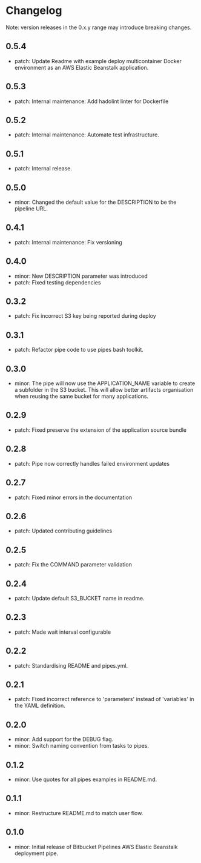 # Changelog
Note: version releases in the 0.x.y range may introduce breaking changes.

## 0.5.4

- patch: Update Readme with example deploy multicontainer Docker environment as an AWS Elastic Beanstalk application.

## 0.5.3

- patch: Internal maintenance: Add hadolint linter for Dockerfile

## 0.5.2

- patch: Internal maintenance: Automate test infrastructure.

## 0.5.1

- patch: Internal release.

## 0.5.0

- minor: Changed the default value for the DESCRIPTION to be the pipeline URL.

## 0.4.1

- patch: Internal maintenance: Fix versioning

## 0.4.0

- minor: New DESCRIPTION parameter was introduced
- patch: Fixed testing dependencies

## 0.3.2

- patch: Fix incorrect S3 key being reported during deploy

## 0.3.1

- patch: Refactor pipe code to use pipes bash toolkit.

## 0.3.0

- minor: The pipe will now use the APPLICATION_NAME variable to create a subfolder in the S3 bucket. This will allow better artifacts organisation when reusing the same bucket for many applications.

## 0.2.9

- patch: Fixed preserve the extension of the application source bundle

## 0.2.8

- patch: Pipe now correctly handles failed environment updates

## 0.2.7

- patch: Fixed minor errors in the documentation

## 0.2.6

- patch: Updated contributing guidelines

## 0.2.5

- patch: Fix the COMMAND parameter validation

## 0.2.4

- patch: Update default S3_BUCKET name in readme.

## 0.2.3

- patch: Made wait interval configurable

## 0.2.2

- patch: Standardising README and pipes.yml.

## 0.2.1

- patch: Fixed incorrect reference to 'parameters' instead of 'variables' in the YAML definition.

## 0.2.0

- minor: Add support for the DEBUG flag.
- minor: Switch naming convention from tasks to pipes.

## 0.1.2

- minor: Use quotes for all pipes examples in README.md.

## 0.1.1

- minor: Restructure README.md to match user flow.

## 0.1.0

- minor: Initial release of Bitbucket Pipelines AWS Elastic Beanstalk deployment pipe.

